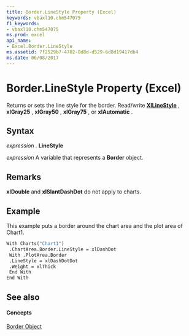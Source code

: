 ```yaml
---
title: Border.LineStyle Property (Excel)
keywords: vbaxl10.chm547075
f1_keywords:
- vbaxl10.chm547075
ms.prod: excel
api_name:
- Excel.Border.LineStyle
ms.assetid: 7f2529b7-4782-8d8d-d529-6d8d19417db4
ms.date: 06/08/2017
---
```



# Border.LineStyle Property (Excel)

Returns or sets the line style for the border. Read/write  **[XlLineStyle](xllinestyle-enumeration-excel.md)** , **xlGray25** , **xlGray50** , **xlGray75** , or **xlAutomatic** .


## Syntax

 _expression_ . **LineStyle**

 _expression_ A variable that represents a **Border** object.


## Remarks

 **xlDouble** and **xlSlantDashDot** do not apply to charts.


## Example

This example puts a border around the chart area and the plot area of Chart1.


```vb
With Charts("Chart1") 
 .ChartArea.Border.LineStyle = xlDashDot 
 With .PlotArea.Border 
 .LineStyle = xlDashDotDot 
 .Weight = xlThick 
 End With 
End With
```


## See also


#### Concepts


[Border Object](border-object-excel.md)

